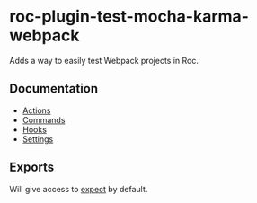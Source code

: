 # roc-plugin-test-mocha-karma-webpack
Adds a way to easily test Webpack projects in Roc.

## Documentation
- [Actions](/packages/roc-plugin-test-mocha-karma-webpack/docs/Actions.md)
- [Commands](/packages/roc-plugin-test-mocha-karma-webpack/docs/Commands.md)
- [Hooks](/packages/roc-plugin-test-mocha-karma-webpack/docs/Hooks.md)
- [Settings](/packages/roc-plugin-test-mocha-karma-webpack/docs/Settings.md)

## Exports
Will give access to [expect](https://www.npmjs.com/package/expect) by default.
